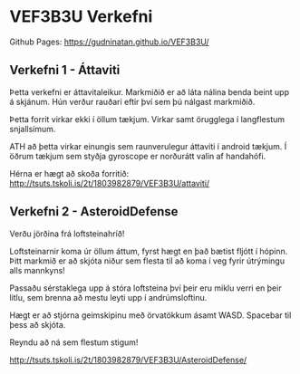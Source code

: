 # VEF3B3U Verkefni
Github Pages:
https://gudninatan.github.io/VEF3B3U/

## Verkefni 1 - Áttaviti
Þetta verkefni er áttavitaleikur. Markmiðið er að láta nálina benda beint upp á skjánum. Hún verður rauðari eftir því sem þú nálgast markmiðið.

Þetta forrit virkar ekki í öllum tækjum. Virkar samt örugglega í langflestum snjallsímum.

ATH að þetta virkar einungis sem raunverulegur áttaviti í android tækjum. Í öðrum tækjum sem styðja gyroscope er norðurátt valin af handahófi.

Hérna er hægt að skoða forritið:
http://tsuts.tskoli.is/2t/1803982879/VEF3B3U/attaviti/

## Verkefni 2 - AsteroidDefense
Verðu jörðina frá loftsteinahríð!

Loftsteinarnir koma úr öllum áttum, fyrst hægt en það bætist fljótt í hópinn.
Þitt markmið er að skjóta niður sem flesta til að koma í veg fyrir útrýmingu alls mannkyns!

Passaðu sérstaklega upp á stóra loftsteina því þeir eru miklu verri en þeir litlu, sem brenna að mestu leyti upp í andrúmsloftinu.

Hægt er að stjórna geimskipinu með örvatökkum ásamt WASD. Spacebar til þess að skjóta.

Reyndu að ná sem flestum stigum!

http://tsuts.tskoli.is/2t/1803982879/VEF3B3U/AsteroidDefense/
